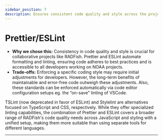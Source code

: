```yaml
---
sidebar_position: 7
description: Ensures consistent code quality and style across the project
---
```


# Prettier/ESLint

- **Why we chose this:** Consistency in code quality and style is crucial for collaborative projects like RADFish. Prettier and ESLint automate formatting and linting, ensuring code adheres to best practices and is accessible to all developers working on NOAA projects.
- **Trade-offs:** Enforcing a specific coding style may require initial adjustments for developers. However, the long-term benefits of maintainable and error-free code outweigh these adjustments. Also, these standards can be enforced automatically via code editor configuration setups eg. the “on-save” linting of VSCode.

TSLint (now deprecated in favor of ESLint) and Stylelint are alternatives focused on TypeScript and CSS, respectively. While they offer specialized linting capabilities, the combination of Prettier and ESLint covers a broader range of RADFish's code quality needs across JavaScript and styling with a unified setup, making them more suitable than using separate tools for different languages.

---
